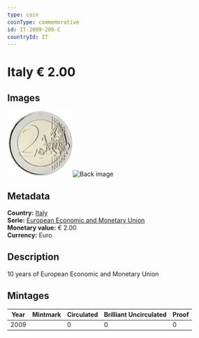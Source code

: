 ```yaml
---
type: coin
coinType: commemorative
id: IT-2009-200-C
countryId: IT
---
```


# Italy € 2.00

## Images

<img src="../../Images/common-2007-200.png" height="150" alt="Front image"><img src="Images/IT-2009-200-000.png" height="150" alt="Back image">

## Metadata

**Country:** [Italy](../../Countries/Italy/index.md)\
**Serie:** [European Economic and Monetary Union](index.md)\
**Monetary value:** € 2.00\
**Currency:** Euro

## Description
10 years of European Economic and Monetary Union

## Mintages

| Year | Mintmark | Circulated | Brilliant Uncirculated | Proof |
| ---- | -------- | ---------- | ---------------------- | ----- |
| 2009 |  | 0| 0 | 0 |
